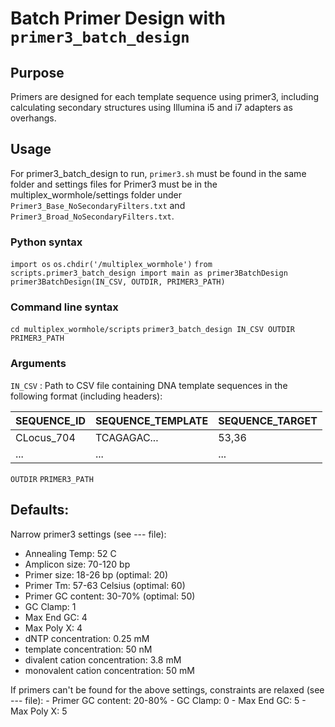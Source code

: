 # Batch Primer Design with `primer3_batch_design`

## Purpose
Primers are designed for each template sequence using primer3, including calculating secondary structures using Illumina i5 and i7 adapters as overhangs.

## Usage
For primer3_batch_design to run, `primer3.sh` must be found in the same folder and settings files for Primer3 must be in the multiplex_wormhole/settings folder under `Primer3_Base_NoSecondaryFilters.txt` and `Primer3_Broad_NoSecondaryFilters.txt`.

### Python syntax
`import os`
`os.chdir('/multiplex_wormhole')`
`from scripts.primer3_batch_design import main as primer3BatchDesign`
`primer3BatchDesign(IN_CSV, OUTDIR, PRIMER3_PATH)`

### Command line syntax
`cd multiplex_wormhole/scripts`
`primer3_batch_design IN_CSV OUTDIR PRIMER3_PATH`

### Arguments
`IN_CSV` : Path to CSV file containing DNA template sequences in the following format (including headers):

| SEQUENCE_ID   | SEQUENCE_TEMPLATE    | SEQUENCE_TARGET    |
| ------------- | -------------------- | ------------------ |
| CLocus_704    | TCAGAGAC...          | 53,36              |
| ...           | ...                  | ...                |

`OUTDIR`
`PRIMER3_PATH`


## Defaults:
Narrow primer3 settings (see --- file):
- Annealing Temp: 52 C
- Amplicon size: 70-120 bp
- Primer size: 18-26 bp (optimal: 20)
- Primer Tm: 57-63 Celsius (optimal: 60)
- Primer GC content: 30-70% (optimal: 50)
- GC Clamp: 1
- Max End GC: 4
- Max Poly X: 4
- dNTP concentration: 0.25 mM
- template concentration: 50 nM
- divalent cation concentration: 3.8 mM
- monovalent cation concentration: 50 mM

If primers can't be found for the above settings, constraints are relaxed (see --- file):
    - Primer GC content: 20-80%
    - GC Clamp: 0
    - Max End GC: 5
    - Max Poly X: 5
